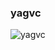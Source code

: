 

<h3>yagvc</h3>

<div>
<img src="https://3f3c-85-230-194-116.ngrok-free.app/?username=pa-ulander&color=green&style=for-the-badge&label=Views" alt="yagvc" />
<!-- [![Status](https://img.shields.io/badge/status-active-success.svg)]()
[![GitHub Issues](https://img.shields.io/github/issues/kylelobo/The-Documentation-Compendium.svg)](https://github.com/kylelobo/The-Documentation-Compendium/issues)
[![GitHub Pull Requests](https://img.shields.io/github/issues-pr/kylelobo/The-Documentation-Compendium.svg)](https://github.com/kylelobo/The-Documentation-Compendium/pulls)
[![License](https://img.shields.io/badge/license-MIT-blue.svg)](/LICENSE) -->

</div>
